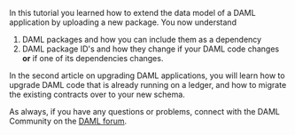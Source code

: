 In this tutorial you learned how to extend the data model of a DAML application by uploading a new
package. You now understand

1. DAML packages and how you can include them as a dependency
1. DAML package ID's and how they change if your DAML code changes **or** if one of its dependencies
   changes.

In the second article on upgrading DAML applications, you will learn how to upgrade DAML code that is
already running on a ledger, and how to migrate the existing contracts over to your new schema.

As always, if you have any questions or problems, connect with the DAML Community on the [DAML
forum](https://discuss.daml.com).
